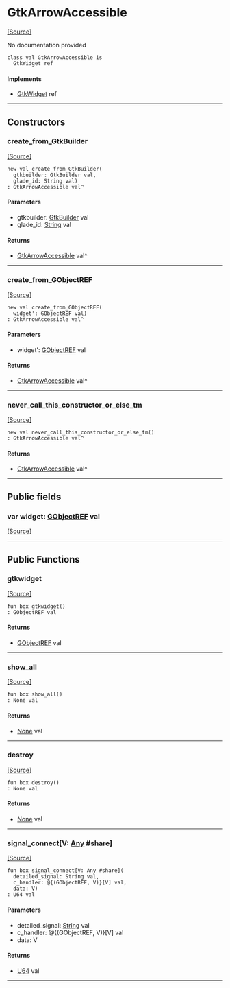 # GtkArrowAccessible
<span class="source-link">[[Source]](src/gtk3/GtkArrowAccessible.md#L6)</span>

No documentation provided


```pony
class val GtkArrowAccessible is
  GtkWidget ref
```

#### Implements

* [GtkWidget](gtk3-GtkWidget.md) ref

---

## Constructors

### create_from_GtkBuilder
<span class="source-link">[[Source]](src/gtk3/GtkArrowAccessible.md#L14)</span>


```pony
new val create_from_GtkBuilder(
  gtkbuilder: GtkBuilder val,
  glade_id: String val)
: GtkArrowAccessible val^
```
#### Parameters

*   gtkbuilder: [GtkBuilder](gtk3-GtkBuilder.md) val
*   glade_id: [String](builtin-String.md) val

#### Returns

* [GtkArrowAccessible](gtk3-GtkArrowAccessible.md) val^

---

### create_from_GObjectREF
<span class="source-link">[[Source]](src/gtk3/GtkArrowAccessible.md#L17)</span>


```pony
new val create_from_GObjectREF(
  widget': GObjectREF val)
: GtkArrowAccessible val^
```
#### Parameters

*   widget': [GObjectREF](minimal-browser-..-gobject-GObjectREF.md) val

#### Returns

* [GtkArrowAccessible](gtk3-GtkArrowAccessible.md) val^

---

### never_call_this_constructor_or_else_tm
<span class="source-link">[[Source]](src/gtk3/GtkArrowAccessible.md#L20)</span>


```pony
new val never_call_this_constructor_or_else_tm()
: GtkArrowAccessible val^
```

#### Returns

* [GtkArrowAccessible](gtk3-GtkArrowAccessible.md) val^

---

## Public fields

### var widget: [GObjectREF](minimal-browser-..-gobject-GObjectREF.md) val
<span class="source-link">[[Source]](src/gtk3/GtkArrowAccessible.md#L10)</span>



---

## Public Functions

### gtkwidget
<span class="source-link">[[Source]](src/gtk3/GtkArrowAccessible.md#L12)</span>


```pony
fun box gtkwidget()
: GObjectREF val
```

#### Returns

* [GObjectREF](minimal-browser-..-gobject-GObjectREF.md) val

---

### show_all
<span class="source-link">[[Source]](src/gtk3/GtkWidget.md#L4)</span>


```pony
fun box show_all()
: None val
```

#### Returns

* [None](builtin-None.md) val

---

### destroy
<span class="source-link">[[Source]](src/gtk3/GtkWidget.md#L7)</span>


```pony
fun box destroy()
: None val
```

#### Returns

* [None](builtin-None.md) val

---

### signal_connect\[V: [Any](builtin-Any.md) #share\]
<span class="source-link">[[Source]](src/gtk3/GtkWidget.md#L10)</span>


```pony
fun box signal_connect[V: Any #share](
  detailed_signal: String val,
  c_handler: @{(GObjectREF, V)}[V] val,
  data: V)
: U64 val
```
#### Parameters

*   detailed_signal: [String](builtin-String.md) val
*   c_handler: @{(GObjectREF, V)}[V] val
*   data: V

#### Returns

* [U64](builtin-U64.md) val

---

